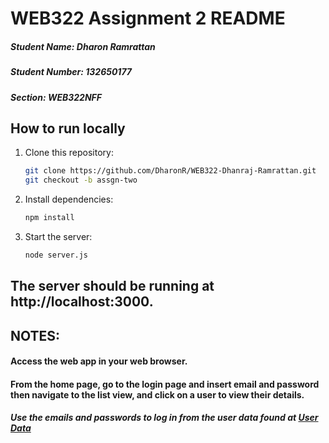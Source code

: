 # WEB322 Assignment 2 README

##### Student Name: Dharon Ramrattan
##### Student Number: 132650177
##### Section: WEB322NFF

## How to run locally

1. Clone this repository:
   ```bash
   git clone https://github.com/DharonR/WEB322-Dhanraj-Ramrattan.git
   git checkout -b assgn-two 
2. Install dependencies:
    ```bash
    npm install
3. Start the server:
    ```bash
    node server.js

## The server should be running at http://localhost:3000.

## NOTES:
#### Access the web app in your web browser.
#### From the home page, go to the login page and insert email and password then navigate to the list view, and click on a user to view their details.
##### Use the emails and passwords to log in from the user data found at [User Data](https://github.com/bqchristie/seneca-web322-fall-2023/blob/main/assignments/assignment-two/fakeUsers.json)
